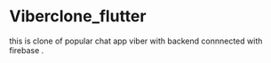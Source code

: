 # Viberclone_flutter

this is clone of popular chat app viber with backend connnected with firebase .
